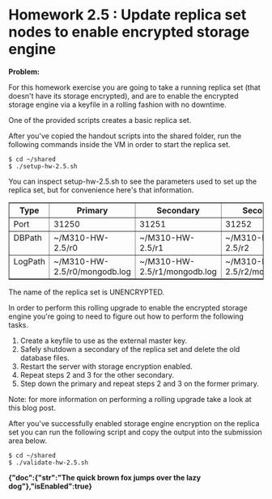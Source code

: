 # Homework 2.5 : Update replica set nodes to enable encrypted storage engine

**Problem:**

For this homework exercise you are going to take a running replica set (that doesn't have its storage encrypted), and are to enable the encrypted storage engine via a keyfile in a rolling fashion with no downtime.

One of the provided scripts creates a basic replica set.

After you've copied the handout scripts into the shared folder, run the following commands inside the VM in order to start the replica set.

```
$ cd ~/shared
$ ./setup-hw-2.5.sh
```

You can inspect setup-hw-2.5.sh to see the parameters used to set up the replica set, but for convenience here's that information.

<table border="1" class="docutils">
<colgroup>
<col width="12%">
<col width="29%">
<col width="29%">
<col width="29%">
</colgroup>
<thead valign="bottom">
<tr><th class="head">Type</th>
<th class="head">Primary</th>
<th class="head">Secondary</th>
<th class="head">Secondary</th>
</tr>
</thead>
<tbody valign="top">
<tr><td>Port</td>
<td>31250</td>
<td>31251</td>
<td>31252</td>
</tr>
<tr><td>DBPath</td>
<td>~/M310-HW-2.5/r0</td>
<td>~/M310-HW-2.5/r1</td>
<td>~/M310-HW-2.5/r2</td>
</tr>
<tr><td>LogPath</td>
<td>~/M310-HW-2.5/r0/mongodb.log</td>
<td>~/M310-HW-2.5/r1/mongodb.log</td>
<td>~/M310-HW-2.5/r2/mongodb.log</td>
</tr>
</tbody>
</table>

The name of the replica set is UNENCRYPTED.

In order to perform this rolling upgrade to enable the encrypted storage engine you're going to need to figure out how to perform the following tasks.

1. Create a keyfile to use as the external master key.
2. Safely shutdown a secondary of the replica set and delete the old database files.
3. Restart the server with storage encryption enabled.
4. Repeat steps 2 and 3 for the other secondary.
5. Step down the primary and repeat steps 2 and 3 on the former primary.

Note: for more information on performing a rolling upgrade take a look at this blog post.

After you've successfully enabled storage engine encryption on the replica set you can run the following script and copy the output into the submission area below.

```
$ cd ~/shared
$ ./validate-hw-2.5.sh
```

**{"doc":{"str":"The quick brown fox jumps over the lazy dog"},"isEnabled":true}**